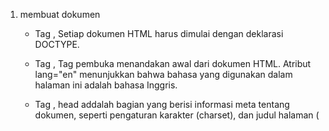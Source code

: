 1. membuat dokumen
    - Tag <!DOCTYPE html>,
Setiap dokumen HTML harus dimulai dengan deklarasi DOCTYPE.

    - Tag <html lang="en">,
Tag pembuka <html> menandakan awal dari dokumen HTML.
Atribut lang="en" menunjukkan bahwa bahasa yang digunakan dalam halaman ini adalah bahasa Inggris.

    - Tag <head>,
head addalah bagian yang berisi informasi meta tentang dokumen,  seperti pengaturan karakter (charset), dan judul halaman (<title>).

    - Meta Charset (<meta charset="UTF-8">)
Menetapkan pengkodean karakter dokumen menjadi UTF-8, yang memungkinkan hampir semua karakter digunakan, termasuk huruf, simbol, dan karakter dari berbagai bahasa.

    - Meta Viewport <meta name="viewport" content="width=device-width, initial-scale=1.0">
    Atribut ini mengatur agar tampilan web sesuai dengan lebar layar perangkat pengguna, penting untuk desain responsif.
    
    - Tag <title>
    Memberikan judul halaman yang akan tampil pada tab browser.
    
    - Tag <body>
    Bagian yang memuat seluruh konten visual yang akan tampil di halaman web.
    
    - Tag <header>
    Bagian ini biasanya digunakan untuk menampilkan judul atau informasi pembuka.
    
    - Tag <nav>
    Bagian ini digunakan untuk membuat navigasi. 
    
    - Div Tag dengan ID intro (<div id="intro">)
    Tag <div> ini menggunakan atribut id dengan nilai "intro." ID digunakan dalam CSS untuk mengidentifikasi elemen ini secara unik.
    
        Di dalam <div> ini terdapat <h1> berisi teks "Hello World" dan sebuah paragraf <p> yang menjelaskan bahwa halaman ini adalah untuk belajar HTML dan CSS dasar.
    
    - Paragraph <p>
    untuk membuat seatu teks pada halaman web, Terdapat juga tag <b> untuk menebalkan teks dan <i> untuk membuat teks miring
    di bawah merupakan kodingnya
![ss1 kodenya](https://github.com/user-attachments/assets/dc925651-dffa-46b1-bd96-8a6c8b7da66d)
maka hasilnya
![ss1](https://github.com/user-attachments/assets/e514d162-45b7-4bdd-a294-83c4e6581b51)

2. Mendeklarasikan CSS Internal
    -Tag <head>:

Tag <head> adalah bagian dari dokumen HTML yang berisi informasi metadata, yang tidak ditampilkan langsung di halaman web.

    - Tag <style>:

Tag <style> digunakan untuk menambahkan CSS (Cascading Style Sheets) langsung di dalam dokumen HTML.

    - Tag <body>:

Tag <body> adalah bagian dari dokumen HTML yang berisi semua konten visual yang akan ditampilkan kepada pengguna. Tag <body> berfungsi untuk menampilkan konten nyata.

    - Tag <header>:
Tag <header> digunakan untuk membuat bagian pengantar di sebuah halaman atau bagian dari halaman, seperti judul, logo, atau navigasi. Biasanya, elemen ini berada di bagian atas halaman.

    - Tag <h1>:

Tag <h1> adalah elemen heading yang paling besar dan paling penting dalam sebuah halaman HTML. 
di bawah merupakan kodinganya
![ss2  kodenya](https://github.com/user-attachments/assets/9021d2c5-caf4-4d07-a580-573f7fab4634)
maka hasilnya
![ss2](https://github.com/user-attachments/assets/aedbc3b0-1984-4aad-acf2-362affb7fa57)

3. Menambahkan Inline CSS
pada tag <p di dalamnya terdapat atribut style 
dan text-align: center;:
Atribut ini digunakan untuk mengatur perataan teks dalam elemen paragraf. Nilai center berarti teks akan diratakan di tengah secara horizontal di dalam elemen <p>.

atribut color untuk warna dan untuk kode #ccd8e4; yaitu biru muda
kodingnya
![ss3 kodenya](https://github.com/user-attachments/assets/477c935e-79b7-45b9-8397-7c6b418dcbe9)
hasilnya
![ss3](https://github.com/user-attachments/assets/3c74b06b-74f3-4863-aa88-e19d795fab7b)

4. Membuat CSS Eksternal
   - pada  nav awalan
terdapat atribut 
background: #20A759;: 
Mengatur warna latar belakang elemen <nav> menjadi hijau dengan kode warna heksadesimal #20A759.

    color: #fff;
    : Mengatur warna teks di dalam elemen <nav> menjadi putih. Nilai #fff adalah kode heksadesimal untuk warna putih.

    padding: 10px;: 
    Memberikan jarak (padding) sebesar 10 piksel di dalam elemen <nav>, sehingga konten (seperti teks dan tautan) tidak terlalu dekat dengan batas elemen.
    
    - pada nav kedua, nav a {}: 
    Bagian ini mengatur gaya untuk semua tautan (<a>) yang berada di dalam elemen <nav>.
    terdapat atribut
    color: #fff;
    : Mengubah warna teks pada tautan di dalam elemen <nav> menjadi putih.
    
        text-decoration: none;
        : Menghapus garis bawah (underline) pada tautan, sehingga teks terlihat lebih bersih.

        padding: 10px 20px;
        : Memberikan jarak (padding) di dalam tautan, dengan 10 piksel di bagian atas dan bawah, serta 20 piksel di bagian kiri dan kanan. Ini membuat tautan lebih mudah diklik dan memberikan ruang yang lebih besar di sekitar teks tautan.

kodinganya
![ss4 kode csssnya](https://github.com/user-attachments/assets/9911e70d-688b-4e1e-bdf6-862da2da98e4)

- link
<link rel="stylesheet" href="style_eksternal.css" type="text/css"> 
berfungsi untuk menghubungkan halaman HTML dengan file CSS eksternal.
kodngnya

![ss4 kode link ke cssnya](https://github.com/user-attachments/assets/ac8d01bc-5975-48a8-98ad-fb090602fabe)
hasilnya
![ss4](https://github.com/user-attachments/assets/94521daf-0315-4a00-a6ca-7c1b765e6713)

5. Menambahkan CSS Selector

ID Selector (#intro) 
digunakan untuk mengatur elemen yang memiliki ID intro, mengatur warna latar belakang, border, tinggi minimum, dan padding.

Class Selector (.button) 
digunakan untuk mengatur elemen-elemen dengan class button, memberikan padding, warna latar belakang, warna teks, margin, dan mengatur tampilan inline-block.

Class Selector (.btn-primary) 
adalah modifikasi dari .button yang mengubah latar belakang elemen menjadi merah untuk elemen yang memiliki class btn-primary.

kodingnyanya
![ss5 kodenya](https://github.com/user-attachments/assets/9f428e5c-02f1-4753-b979-318234f80b18)
hasilnya
![ss5](https://github.com/user-attachments/assets/fdbe907a-377d-4653-b9f6-54c58667baa5)


6. perubahan
kodingnya
![ss6 kodenya](https://github.com/user-attachments/assets/fcedd27f-4ee1-489e-8938-ad640ef83f75)
hasilnya
![ss6 perubahanya](https://github.com/user-attachments/assets/d4a7a124-e075-40e9-be48-db42d64c94e6)

